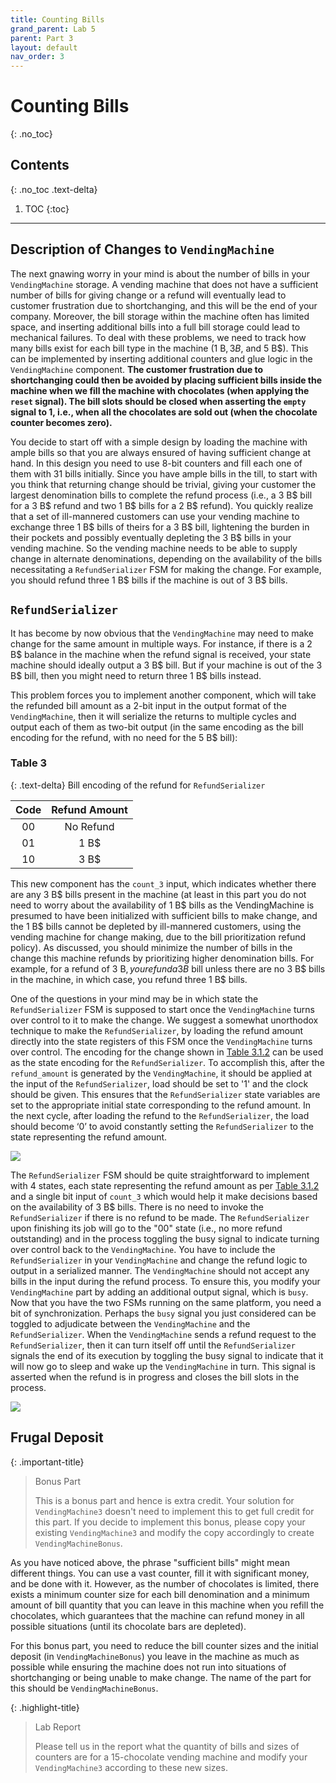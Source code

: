 ```yaml
---
title: Counting Bills
grand_parent: Lab 5
parent: Part 3
layout: default
nav_order: 3
---
```


# Counting Bills
{: .no_toc}

## Contents
{: .no_toc .text-delta}

1. TOC
{:toc}

---

## Description of Changes to `VendingMachine`

The next gnawing worry in your mind is about the number of bills in your `VendingMachine` storage.
A vending machine that does not have a sufficient number of bills for giving change or a refund will eventually lead to customer frustration due to shortchanging, and this will be the end of your company.
Moreover, the bill storage within the machine often has limited space, and inserting additional bills into a full bill storage could lead to mechanical failures.
To deal with these problems, we need to track how many bills exist for each bill type in the machine (1 B$, 3 B$, and 5 B$).
This can be implemented by inserting additional counters and glue logic in the `VendingMachine` component.
**The customer frustration due to shortchanging could then be avoided by placing sufficient bills inside the machine when we fill the machine with chocolates (when applying the `reset` signal).
The bill slots should be closed when asserting the `empty` signal to 1, i.e., when all the chocolates are sold out (when the chocolate counter becomes zero).**

You decide to start off with a simple design by loading the machine with ample bills so that you are always ensured of having sufficient change at hand.
In this design you need to use 8-bit counters and fill each one of them with 31 bills initially.
Since you have ample bills in the till, to start with you think that returning change should be trivial, giving your customer the largest denomination bills to complete the refund process (i.e., a 3 B$ bill for a 3 B$ refund and two 1 B$ bills for a 2 B$ refund).
You quickly realize that a set of ill-mannered customers can use your vending machine to exchange three 1 B$ bills of theirs for a 3 B$ bill, lightening the burden in their pockets and possibly eventually depleting the 3 B$ bills in your vending machine.
So the vending machine needs to be able to supply change in alternate denominations, depending on the availability of the bills necessitating a `RefundSerializer` FSM for making the change.
For example, you should refund three 1 B$ bills if the machine is out of 3 B$ bills.

## `RefundSerializer`

It has become by now obvious that the `VendingMachine` may need to make change for the same amount in multiple ways.
For instance, if there is a 2 B$ balance in the machine when the refund signal is received, your state machine should ideally output a 3 B$ bill.
But if your machine is out of the 3 B$ bill, then you might need to return three 1 B$ bills instead.

This problem forces you to implement another component, which will take the refunded bill amount as a 2-bit input in the output format of the `VendingMachine`, then it will serialize the returns to multiple cycles and output each of them as two-bit output (in the same encoding as the bill encoding for the refund, with no need for the 5 B$ bill):

### Table 3

{: .text-delta}
Bill encoding of the refund for `RefundSerializer`

| Code | Refund Amount |
|:----:|:-------------:|
| 00   | No Refund     |
| 01   | 1 B$          |
| 10   | 3 B$          |

This new component has the `count_3` input, which indicates whether there are any 3 B$ bills present in the machine (at least in this part you do not need to worry about the availability of 1 B$ bills as the VendingMachine is presumed to have been initialized with sufficient bills to make change, and the 1 B$ bills cannot be depleted by ill-mannered customers, using the vending machine for change making, due to the bill prioritization refund policy).
As discussed, you should minimize the number of bills in the change this machine refunds by prioritizing higher denomination bills.
For example, for a refund of 3 B$, you refund a 3 B$ bill unless there are no 3 B$ bills in the machine, in which case, you refund three 1 B$ bills.

One of the questions in your mind may be in which state the `RefundSerializer` FSM is supposed to start once the `VendingMachine` turns over control to it to make the change.
We suggest a somewhat unorthodox technique to make the `RefundSerializer`, by loading the refund amount directly into the state registers of this FSM once the `VendingMachine` turns over control.
The encoding for the change shown in [Table 3.1.2](https://cse140l.github.io/fa24-labs/docs/lab5/part3/basic_design#table-2) can be used as the state encoding for the `RefundSerializer`.
To accomplish this, after the `refund_amount` is generated by the `VendingMachine`, it should be applied at the input of the `RefundSerializer`, load should be set to '1' and the clock should be given.
This ensures that the `RefundSerializer` state variables are set to the appropriate initial state corresponding to the refund amount.
In the next cycle, after loading the refund to the `RefundSerializer`, the load should become ‘0’ to avoid constantly setting the `RefundSerializer` to the state representing the refund amount.

![](https://lucid.app/publicSegments/view/e7f9e3bc-029f-46ff-82ad-70443d2b1256/image.png)

The `RefundSerializer` FSM should be quite straightforward to implement with 4 states, each state representing the refund amount as per [Table 3.1.2](https://cse140l.github.io/fa24-labs/docs/lab5/part3/basic_design#table-2) and a single bit input of `count_3` which would help it make decisions based on the availability of 3 B$ bills.
There is no need to invoke the `RefundSerializer` if there is no refund to be made.
The `RefundSerializer` upon finishing its job will go to the "00" state (i.e., no more refund outstanding) and in the process toggling the busy signal to indicate turning over control back to the `VendingMachine`.
You have to include the `RefundSerializer` in your `VendingMachine` and change the refund logic to output in a serialized manner.
The `VendingMachine` should not accept any bills in the input during the refund process.
To ensure this, you modify your `VendingMachine` part by adding an additional output signal, which is `busy`.
Now that you have the two FSMs running on the same platform, you need a bit of synchronization.
Perhaps the `busy` signal you just considered can be toggled to adjudicate between the `VendingMachine` and the `RefundSerializer`.
When the `VendingMachine` sends a refund request to the `RefundSerializer`, then it can turn itself off until the `RefundSerializer` signals the end of its execution by toggling the busy signal to indicate that it will now go to sleep and wake up the `VendingMachine` in turn.
This signal is asserted when the refund is in progress and closes the bill slots in the process.

![](https://lucid.app/publicSegments/view/25e56f43-da0a-46f5-bc5a-146b3c31d488/image.png)

## Frugal Deposit

{: .important-title}
> Bonus Part
>
> This is a bonus part and hence is extra credit.
> Your solution for `VendingMachine3` doesn't need to implement this to get full credit for this part.
> If you decide to implement this bonus, please copy your existing `VendingMachine3` and modify the copy accordingly to create `VendingMachineBonus`.

As you have noticed above, the phrase "sufficient bills" might mean different things. You can use a vast counter, fill it with significant money, and be done with it.
However, as the number of chocolates is limited, there exists a minimum counter size for each bill denomination and a minimum amount of bill quantity that you can leave in this machine when you refill the chocolates, which guarantees that the machine can refund money in all possible situations (until its chocolate bars are depleted).

For this bonus part, you need to reduce the bill counter sizes and the initial deposit (in `VendingMachineBonus`) you leave in the machine as much as possible while ensuring the machine does not run into situations of shortchanging or being unable to make change.
The name of the part for this should be `VendingMachineBonus`. 

{: .highlight-title}
> Lab Report
>
> Please tell us in the report what the quantity of bills and sizes of counters are for a 15-chocolate vending machine and modify your `VendingMachine3` according to these new sizes.
